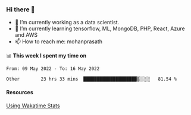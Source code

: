 ### Hi there 👋

- 🔭 I’m currently working as a data scientist.
- 🌱 I’m currently learning tensorflow, ML, MongoDB, PHP, React, Azure and AWS
- 📫 How to reach me: mohanprasath

📊 **This week I spent my time on**
<!--START_SECTION:waka-->

```text
From: 09 May 2022 - To: 16 May 2022

Other        23 hrs 33 mins  ████████████████████▒░░░░   81.54 %
```

<!--END_SECTION:waka-->

#### Resources
[Using Wakatime Stats](https://github.com/marketplace/actions/waka-readme)
